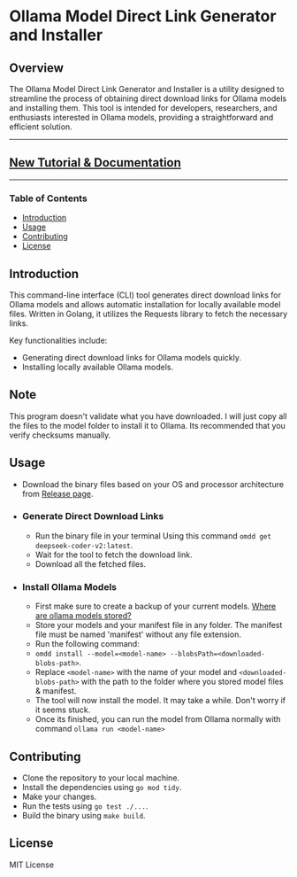 # Ollama Model Direct Link Generator and Installer

## Overview

The Ollama Model Direct Link Generator and Installer is a utility designed to streamline the process of obtaining direct
download links for Ollama models and installing them. This tool is intended for developers, researchers, and enthusiasts
interested in Ollama models, providing a straightforward and efficient solution.
_________

## [New Tutorial & Documentation](https://amirrezadev1378.github.io/ollama-model-direct-download/)

___________
### Table of Contents

- [Introduction](#Introduction)
- [Usage](#Usage)
- [Contributing](#Contributing)
- [License](#License)

## Introduction

This command-line interface (CLI) tool generates direct download links for Ollama models and allows automatic installation for locally available model files. Written in Golang, it utilizes the Requests library to fetch the necessary links.

Key functionalities include:

- Generating direct download links for Ollama models quickly.
- Installing locally available Ollama models.

## Note

This program doesn't validate what you have downloaded. I will just copy all the files to the model folder to install it to Ollama. Its recommended that you verify checksums manually.

## Usage

- Download the binary files based on your OS and processor architecture
  from [Release page](https://github.com/amirrezaDev1378/ollama-model-direct-download/releases).
- ### Generate Direct Download Links
    - Run the binary file in your terminal Using this command `omdd get deepseek-coder-v2:latest`.
    - Wait for the tool to fetch the download link.
    - Download all the fetched files.
- ### Install Ollama Models
    - First make sure to create a backup of your current models.
      [Where are ollama models stored?](https://github.com/ollama/ollama/blob/main/docs/faq.md#where-are-models-stored)
    - Store your models and your manifest file in any folder.
      The manifest file must be named 'manifest' without any file extension.
    - Run the following command:
    - `omdd install --model=<model-name> --blobsPath=<downloaded-blobs-path>`.
    - Replace `<model-name>` with the name of your model and `<downloaded-blobs-path>` with the path to the folder where you stored model files & manifest.
    - The tool will now install the model. It may take a while. Don't worry if it seems stuck.
    - Once its finished, you can run the model from Ollama normally with command `ollama run <model-name>`

## Contributing

- Clone the repository to your local machine.
- Install the dependencies using `go mod tidy`.
- Make your changes.
- Run the tests using `go test ./...`.
- Build the binary using `make build`.

## License

MIT License